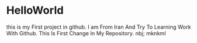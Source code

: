 # HelloWorld
this is my First project in github. 
I am From Iran And Try To Learning Work With Github.
This Is First Change In My Repository.
nbj; mknkml
